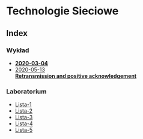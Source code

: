 # Technologie Sieciowe

## Index

  ### Wykład
  - [**2020-03-04**](wyk/2020-03-04.md)
  - [2020-05-13\
      **Retransmission and positive acknowledgement**](wyk/2020-05-13/retransmission.md)

  ### Laboratorium
  - [Lista-1](lab/lista-1.md)
  - [Lista-2](lab/lista-2/readme.md)
  - [Lista-3](lab/lista-3/readme.md)
  - [Lista-4](lab/lista-4/readme.md)
  - [Lista-5](lab/lista-5/readme.md)
